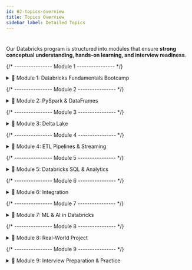 ```yaml
---
id: 02-topics-overview
title: Topics Overview
sidebar_label: Detailed Topics
---
```


# 

Our Databricks program is structured into modules that ensure **strong conceptual understanding, hands-on learning, and interview readiness**.

{/* ---------------- Module 1 ---------------- */}
<details
  style={{
    border: "1px solid #FF4600",
    borderRadius: "6px",
    padding: "0.1rem",
    backgroundColor: "transparent",
    color: "#000"
  }}
>
  <summary style={{ color: "#FF4600", fontWeight: "bold" }}>
    🚀 Module 1: Databricks Fundamentals Bootcamp
  </summary>

  <div style={{ padding: "0.5rem", color: "#000" }}>
    <p><strong>Focus Area:</strong> Workspace setup, Clusters, Repos</p>
    <p><strong>Hands-On Outcome:</strong> Launch clusters, navigate workspace, create Repos, run notebooks</p>

    <details
      style={{
        marginTop: "0.5rem",
        border: "1px solid #FF4600",
        borderRadius: "4px",
        backgroundColor: "transparent",
        color: "#000"
      }}
    >
      <summary style={{ color: "#FF4600", fontWeight: "600" }}>📚 Topics & Subtopics</summary>
      <ul style={{ color: "#000" }}>
        <li>
          🌐 <strong>Introduction to Databricks</strong>
          <ul>
            <li>Overview of Databricks Lakehouse Architecture</li>
            <li>Comparing Databricks with Snowflake and Synapse</li>
            <li>Key components: Workspace, Clusters, DBFS, Jobs, Repos</li>
          </ul>
        </li>
        <li>
          🛠 <strong>Cluster Management</strong>
          <ul>
            <li>Cluster types: All-purpose, Job, High concurrency</li>
            <li>Creating/configuring clusters, autoscaling best practices</li>
            <li>Monitoring performance and troubleshooting</li>
          </ul>
        </li>
        <li>
          💾 <strong>DBFS & Repositories</strong>
          <ul>
            <li>Working with Databricks File System (DBFS)</li>
            <li>Mounting external storage (S3, ADLS)</li>
            <li>Git integration and version control with Repos</li>
          </ul>
        </li>
      </ul>
    </details>

    <details
      style={{
        marginTop: "0.5rem",
        border: "1px solid #FF4600",
        borderRadius: "4px",
        backgroundColor: "transparent",
        color: "#000"
      }}
    >
      <summary style={{ color: "#FF4600", fontWeight: "600" }}>📝 Practical Exercises</summary>
      <ul style={{ color: "#000" }}>
        <li>Launch Databricks workspace and create clusters</li>
        <li>Explore notebooks and DBFS, mount S3/ADLS storage</li>
        <li>Create a Repo, link GitHub, and perform push/pull operations</li>
        <li>Run sample notebooks and verify outputs</li>
      </ul>
    </details>
  </div>
</details>

{/* ---------------- Module 2 ---------------- */}
<details
  style={{
    border: "1px solid #FF4600",
    borderRadius: "6px",
    padding: "0.1rem",
    backgroundColor: "transparent",
    color: "#000"
  }}
>
  <summary style={{ color: "#FF4600", fontWeight: "bold" }}>
    🚀 Module 2: PySpark & DataFrames
  </summary>

  <div style={{ padding: "0.5rem", color: "#000" }}>
    <p><strong>Focus Area:</strong> Data ingestion, transformations, and optimizations</p>
    <p><strong>Hands-On Outcome:</strong> Load, transform, and optimize data using PySpark</p>

    <details
      style={{
        marginTop: "0.5rem",
        border: "1px solid #FF4600",
        borderRadius: "4px",
        backgroundColor: "transparent",
        color: "#000"
      }}
    >
      <summary style={{ color: "#FF4600", fontWeight: "600" }}>📚 Topics & Subtopics</summary>
      <ul style={{ color: "#000" }}>
        <li>
          ⚡ <strong>Spark Architecture</strong>
          <ul>
            <li>Understanding Driver, Executors, DAGs, lazy evaluation</li>
          </ul>
        </li>
        <li>
          🗄 <strong>DataFrames vs RDDs</strong>
          <ul>
            <li>Differences, use-cases, and performance considerations</li>
            <li>Schema inspection and validation</li>
          </ul>
        </li>
        <li>
          🔄 <strong>Transformations & Actions</strong>
          <ul>
            <li>Narrow vs wide transformations</li>
            <li>Filter, map, groupBy, and join operations</li>
          </ul>
        </li>
        <li>
          🛠 <strong>Advanced PySpark Techniques</strong>
          <ul>
            <li>Window functions, broadcast joins, and skew handling</li>
            <li>User-defined functions (UDFs)</li>
            <li>PySpark SQL API</li>
          </ul>
        </li>
        <li>
          ⚙️ <strong>Performance Optimization</strong>
          <ul>
            <li>Partitioning, caching, and bucketing</li>
            <li>Using <code>EXPLAIN</code> to analyze query plans</li>
            <li>Practical performance tuning tips</li>
          </ul>
        </li>
      </ul>
    </details>

    <details
      style={{
        marginTop: "0.5rem",
        border: "1px solid #FF4600",
        borderRadius: "4px",
        backgroundColor: "transparent",
        color: "#000"
      }}
    >
      <summary style={{ color: "#FF4600", fontWeight: "600" }}>📝 Practical Exercises</summary>
      <ul style={{ color: "#000" }}>
        <li>Load CSV/JSON into DataFrames and perform filters, aggregations, and joins</li>
        <li>Apply advanced PySpark transformations including window functions and UDFs</li>
        <li>Optimize queries using caching, partitioning, and <code>EXPLAIN</code> for DAG analysis</li>
      </ul>
    </details>
  </div>
</details>

{/* ---------------- Module 3 ---------------- */}
<details
  style={{
    border: "1px solid #FF4600",
    borderRadius: "6px",
    padding: "0.1rem",
    backgroundColor: "transparent",
    color: "#000"
  }}
>
  <summary style={{ color: "#FF4600", fontWeight: "bold" }}>
    🚀 Module 3: Delta Lake
  </summary>

  <div style={{ padding: "0.5rem", color: "#000" }}>
    <p><strong>Focus Area:</strong> Delta Lake fundamentals, versioning, and data reliability</p>
    <p><strong>Hands-On Outcome:</strong> Build Delta tables, perform MERGE operations, implement Time Travel</p>

    <details
      style={{
        marginTop: "0.5rem",
        border: "1px solid #FF4600",
        borderRadius: "4px",
        backgroundColor: "transparent",
        color: "#000"
      }}
    >
      <summary style={{ color: "#FF4600", fontWeight: "600" }}>📚 Topics & Subtopics</summary>
      <ul style={{ color: "#000" }}>
        <li>
          💎 <strong>Delta Lake Basics</strong>
          <ul>
            <li>ACID transactions, schema enforcement, MERGE operations</li>
          </ul>
        </li>
        <li>
          🏗 <strong>Medallion Architecture</strong>
          <ul>
            <li>Bronze → Silver → Gold layered data storage</li>
          </ul>
        </li>
        <li>
          ⏳ <strong>Time Travel & Versioning</strong>
          <ul>
            <li>Query previous data versions</li>
            <li>Rollback and audit scenarios</li>
          </ul>
        </li>
        <li>
          ⚙️ <strong>Optimization Techniques</strong>
          <ul>
            <li>OPTIMIZE, Z-Ordering, VACUUM for performance</li>
          </ul>
        </li>
      </ul>
    </details>

    <details
      style={{
        marginTop: "0.5rem",
        border: "1px solid #FF4600",
        borderRadius: "4px",
        backgroundColor: "transparent",
        color: "#000"
      }}
    >
      <summary style={{ color: "#FF4600", fontWeight: "600" }}>📝 Practical Exercises</summary>
      <ul style={{ color: "#000" }}>
        <li>Create Delta tables and explore schema enforcement and Time Travel</li>
        <li>Perform INSERT, UPDATE, DELETE, MERGE operations</li>
        <li>Build a Bronze → Silver → Gold pipeline for a sample dataset</li>
      </ul>
    </details>
  </div>
</details>

{/* ---------------- Module 4 ---------------- */}
<details
  style={{
    border: "1px solid #FF4600",
    borderRadius: "6px",
    padding: "0.1rem",
    backgroundColor: "transparent",
    color: "#000"
  }}
>
  <summary style={{ color: "#FF4600", fontWeight: "bold" }}>
    🚀 Module 4: ETL Pipelines & Streaming
  </summary>

  <div style={{ padding: "0.5rem", color: "#000" }}>
    <p><strong>Focus Area:</strong> Batch and streaming ETL pipelines, incremental data processing</p>
    <p><strong>Hands-On Outcome:</strong> Develop end-to-end pipelines including Auto Loader and structured streaming</p>

    <details
      style={{
        marginTop: "0.5rem",
        border: "1px solid #FF4600",
        borderRadius: "4px",
        backgroundColor: "transparent",
        color: "#000"
      }}
    >
      <summary style={{ color: "#FF4600", fontWeight: "600" }}>📚 Topics & Subtopics</summary>
      <ul style={{ color: "#000" }}>
        <li>
          🗄 <strong>Batch ETL Pipelines</strong>
          <ul>
            <li>Design incremental ETL processes</li>
          </ul>
        </li>
        <li>
          ⚡ <strong>Auto Loader</strong>
          <ul>
            <li>Real-time file ingestion and schema handling</li>
          </ul>
        </li>
        <li>
          🔄 <strong>Structured Streaming</strong>
          <ul>
            <li>Streaming concepts, triggers, and watermarks</li>
          </ul>
        </li>
        <li>
          ⏳ <strong>Late-Arriving Data Handling</strong>
          <ul>
            <li>Techniques to manage late data in streaming pipelines</li>
          </ul>
        </li>
      </ul>
    </details>

    <details
      style={{
        marginTop: "0.5rem",
        border: "1px solid #FF4600",
        borderRadius: "4px",
        backgroundColor: "transparent",
        color: "#000"
      }}
    >
      <summary style={{ color: "#FF4600", fontWeight: "600" }}>📝 Practical Exercises</summary>
      <ul style={{ color: "#000" }}>
        <li>Build a batch ETL pipeline with incremental loads</li>
        <li>Configure Auto Loader for streaming ingestion</li>
        <li>Implement structured streaming with triggers, watermarks, and late data handling</li>
      </ul>
    </details>
  </div>
</details>

{/* ---------------- Module 5 ---------------- */}
<details
  style={{
    border: "1px solid #FF4600",
    borderRadius: "6px",
    padding: "0.1rem",
    backgroundColor: "transparent",
    color: "#000"
  }}
>
  <summary style={{ color: "#FF4600", fontWeight: "bold" }}>
    🚀 Module 5: Databricks SQL & Analytics
  </summary>

  <div style={{ padding: "0.5rem", color: "#000" }}>
    <p><strong>Focus Area:</strong> Querying Delta tables and creating dashboards</p>
    <p><strong>Hands-On Outcome:</strong> Build SQL queries and interactive dashboards for data insights</p>

    <details
      style={{
        marginTop: "0.5rem",
        border: "1px solid #FF4600",
        borderRadius: "4px",
        backgroundColor: "transparent",
        color: "#000"
      }}
    >
      <summary style={{ color: "#FF4600", fontWeight: "600" }}>📚 Topics & Subtopics</summary>
      <ul style={{ color: "#000" }}>
        <li>
          🗄 <strong>Databricks SQL Overview</strong>
          <ul>
            <li>SQL workspace and querying capabilities</li>
          </ul>
        </li>
        <li>
          🔍 <strong>Querying Delta Tables</strong>
          <ul>
            <li>Joins, aggregations, and window functions</li>
          </ul>
        </li>
        <li>
          📊 <strong>Dashboards & Visualizations</strong>
          <ul>
            <li>Creating interactive charts and reports</li>
          </ul>
        </li>
        <li>
          ⚙️ <strong>Query Optimization</strong>
          <ul>
            <li>Caching strategies and <code>EXPLAIN</code> usage</li>
          </ul>
        </li>
      </ul>
    </details>

    <details
      style={{
        marginTop: "0.5rem",
        border: "1px solid #FF4600",
        borderRadius: "4px",
        backgroundColor: "transparent",
        color: "#000"
      }}
    >
      <summary style={{ color: "#FF4600", fontWeight: "600" }}>📝 Practical Exercises</summary>
      <ul style={{ color: "#000" }}>
        <li>Run SQL queries on Delta tables for analytics</li>
        <li>Create interactive dashboards with charts and filters</li>
        <li>Optimize queries using caching and query plan analysis</li>
      </ul>
    </details>
  </div>
</details>

{/* ---------------- Module 6 ---------------- */}
<details
  style={{
    border: "1px solid #FF4600",
    borderRadius: "6px",
    padding: "0.1rem",
    backgroundColor: "transparent",
    color: "#000"
  }}
>
  <summary style={{ color: "#FF4600", fontWeight: "bold" }}>
    🚀 Module 6: Integration
  </summary>

  <div style={{ padding: "0.5rem", color: "#000" }}>
    <p><strong>Focus Area:</strong> External system integration and data visualization</p>
    <p><strong>Hands-On Outcome:</strong> Connect Databricks to Snowflake, Power BI, and REST APIs</p>

    <details
      style={{
        marginTop: "0.5rem",
        border: "1px solid #FF4600",
        borderRadius: "4px",
        backgroundColor: "transparent",
        color: "#000"
      }}
    >
      <summary style={{ color: "#FF4600", fontWeight: "600" }}>📚 Topics & Subtopics</summary>
      <ul style={{ color: "#000" }}>
        <li>
          ❄️ <strong>Snowflake Integration</strong>
          <ul>
            <li>Data exchange between Databricks and Snowflake</li>
          </ul>
        </li>
        <li>
          📊 <strong>Power BI Integration</strong>
          <ul>
            <li>Creating live dashboards from Delta tables</li>
          </ul>
        </li>
        <li>
          🌐 <strong>REST API Integration</strong>
          <ul>
            <li>Programmatic data ingestion and exports</li>
          </ul>
        </li>
        <li>
          ⚙️ <strong>Automated Data Ingestion</strong>
          <ul>
            <li>Scheduling and monitoring pipelines</li>
          </ul>
        </li>
      </ul>
    </details>

    <details
      style={{
        marginTop: "0.5rem",
        border: "1px solid #FF4600",
        borderRadius: "4px",
        backgroundColor: "transparent",
        color: "#000"
      }}
    >
      <summary style={{ color: "#FF4600", fontWeight: "600" }}>📝 Practical Exercises</summary>
      <ul style={{ color: "#000" }}>
        <li>Connect Databricks to Snowflake and push data</li>
        <li>Create Power BI dashboards from Databricks data</li>
        <li>Use REST API to ingest or export sample datasets</li>
      </ul>
    </details>
  </div>
</details>

{/* ---------------- Module 7 ---------------- */}
<details
  style={{
    border: "1px solid #FF4600",
    borderRadius: "6px",
    padding: "0.1rem",
    backgroundColor: "transparent",
    color: "#000"
  }}
>
  <summary style={{ color: "#FF4600", fontWeight: "bold" }}>
    🚀 Module 7: ML & AI in Databricks
  </summary>

  <div style={{ padding: "0.5rem", color: "#000" }}>
    <p><strong>Focus Area:</strong> Machine learning workflow and AutoML</p>
    <p><strong>Hands-On Outcome:</strong> Track ML experiments, train models, and deploy pipelines</p>

    <details
      style={{
        marginTop: "0.5rem",
        border: "1px solid #FF4600",
        borderRadius: "4px",
        backgroundColor: "transparent",
        color: "#000"
      }}
    >
      <summary style={{ color: "#FF4600", fontWeight: "600" }}>📚 Topics & Subtopics</summary>
      <ul style={{ color: "#000" }}>
        <li>
          🧪 <strong>MLflow Experiment Tracking</strong>
          <ul>
            <li>Logging experiments and tracking metrics</li>
          </ul>
        </li>
        <li>
          📦 <strong>Model Registry</strong>
          <ul>
            <li>Registering, versioning, and deploying models</li>
          </ul>
        </li>
        <li>
          🤖 <strong>Databricks AutoML</strong>
          <ul>
            <li>Automated model training and hyperparameter tuning</li>
          </ul>
        </li>
        <li>
          🔗 <strong>ML Integration with ETL</strong>
          <ul>
            <li>Using processed Delta tables as ML inputs</li>
          </ul>
        </li>
      </ul>
    </details>

    <details
      style={{
        marginTop: "0.5rem",
        border: "1px solid #FF4600",
        borderRadius: "4px",
        backgroundColor: "transparent",
        color: "#000"
      }}
    >
      <summary style={{ color: "#FF4600", fontWeight: "600" }}>📝 Practical Exercises</summary>
      <ul style={{ color: "#000" }}>
        <li>Track experiments using MLflow and deploy a simple model</li>
        <li>Train models with AutoML and evaluate performance</li>
        <li>Integrate ML workflow with ETL pipeline data</li>
      </ul>
    </details>
  </div>
</details>

{/* ---------------- Module 8 ---------------- */}
<details
  style={{
    border: "1px solid #FF4600",
    borderRadius: "6px",
    padding: "0.1rem",
    backgroundColor: "transparent",
    color: "#000"
  }}
>
  <summary style={{ color: "#FF4600", fontWeight: "bold" }}>
    🚀 Module 8: Real-World Project
  </summary>

  <div style={{ padding: "0.5rem", color: "#000" }}>
    <p><strong>Focus Area:</strong> End-to-end pipeline implementation</p>
    <p><strong>Hands-On Outcome:</strong> Build complete ETL, streaming, visualization, and optional ML project</p>

    <details
      style={{
        marginTop: "0.5rem",
        border: "1px solid #FF4600",
        borderRadius: "4px",
        backgroundColor: "transparent",
        color: "#000"
      }}
    >
      <summary style={{ color: "#FF4600", fontWeight: "600" }}>📚 Topics & Subtopics</summary>
      <ul style={{ color: "#000" }}>
        <li>
          🏗 <strong>End-to-End Implementation</strong>
          <ul>
            <li>Ingest → Transform → Load → Visualize</li>
          </ul>
        </li>
        <li>
          ⚙️ <strong>CI/CD and Job Automation</strong>
          <ul>
            <li>Automating pipeline deployment and scheduling</li>
          </ul>
        </li>
        <li>
          📄 <strong>Project Documentation & Review</strong>
          <ul>
            <li>Document pipeline design, challenges, and solutions</li>
          </ul>
        </li>
      </ul>
    </details>

    <details
      style={{
        marginTop: "0.5rem",
        border: "1px solid #FF4600",
        borderRadius: "4px",
        backgroundColor: "transparent",
        color: "#000"
      }}
    >
      <summary style={{ color: "#FF4600", fontWeight: "600" }}>📝 Practical Exercises</summary>
      <ul style={{ color: "#000" }}>
        <li>Build a complete pipeline using Bronze → Silver → Gold architecture</li>
        <li>Schedule and monitor jobs, implement error handling</li>
        <li>Deliver project with documentation and dashboards</li>
      </ul>
    </details>
  </div>
</details>

{/* ---------------- Module 9 ---------------- */}
<details
  style={{
    border: "1px solid #FF4600",
    borderRadius: "6px",
    padding: "0.1rem",
    backgroundColor: "transparent",
    color: "#000"
  }}
>
  <summary style={{ color: "#FF4600", fontWeight: "bold" }}>
    🚀 Module 9: Interview Preparation & Practice
  </summary>

  <div style={{ padding: "0.5rem", color: "#000" }}>
    <p><strong>Focus Area:</strong> Mock interviews and coding challenges</p>
    <p><strong>Hands-On Outcome:</strong> Real interview simulation with PySpark, Delta Lake, and SQL exercises</p>

    <details
      style={{
        marginTop: "0.5rem",
        border: "1px solid #FF4600",
        borderRadius: "4px",
        backgroundColor: "transparent",
        color: "#000"
      }}
    >
      <summary style={{ color: "#FF4600", fontWeight: "600" }}>📚 Topics & Subtopics</summary>
      <ul style={{ color: "#000" }}>
        <li>
          ❓ <strong>Common Interview Questions</strong>
          <ul>
            <li>Databricks, PySpark, and Delta Lake scenarios</li>
          </ul>
        </li>
        <li>
          🧩 <strong>Case Studies</strong>
          <ul>
            <li>Incremental ETL and pipeline troubleshooting</li>
          </ul>
        </li>
        <li>
          💻 <strong>Coding Challenges</strong>
          <ul>
            <li>Transformations, merges, and streaming exercises</li>
          </ul>
        </li>
      </ul>
    </details>

    <details
      style={{
        marginTop: "0.5rem",
        border: "1px solid #FF4600",
        borderRadius: "4px",
        backgroundColor: "transparent",
        color: "#000"
      }}
    >
      <summary style={{ color: "#FF4600", fontWeight: "600" }}>📝 Practical Exercises</summary>
      <ul style={{ color: "#000" }}>
        <li>Solve PySpark transformation and Delta merge exercises</li>
        <li>Write SQL queries for practical scenarios</li>
        <li>Conduct mock interviews and review solutions</li>
      </ul>
    </details>
  </div>
</details>
